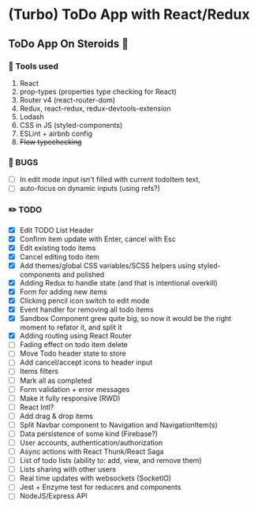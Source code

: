 # (Turbo) ToDo App with React/Redux

## ToDo App On Steroids :syringe:

### :wrench: Tools used

1. React
2. prop-types (properties type checking for React)
3. Router v4 (react-router-dom)
4. Redux, react-redux, redux-devtools-extension
5. Lodash
6. CSS in JS (styled-components)
7. ESLint + airbnb config
8. ~~Flow typechecking~~

### :bug: BUGS

* [ ] In edit mode input isn't filled with current todoItem text,
* [ ] auto-focus on dynamic inputs (using refs?)

### :pencil2: TODO

* [x] Edit TODO List Header
* [x] Confirm item update with Enter, cancel with Esc
* [x] Edit existing todo items
* [x] Cancel editing todo item
* [x] Add themes/global CSS variables/SCSS helpers using styled-components and polished
* [x] Adding Redux to handle state (and that is intentional overkill)
* [x] Form for adding new items
* [x] Clicking pencil icon switch to edit mode
* [x] Event handler for removing all todo items
* [x] Sandbox Component grew quite big, so now it would be the right moment to refator it, and split it
* [x] Adding routing using React Router
* [ ] Fading effect on todo item delete
* [ ] Move Todo header state to store
* [ ] Add cancel/accept icons to header input
* [ ] Items filters
* [ ] Mark all as completed
* [ ] Form validation + error messages
* [ ] Make it fully responsive (RWD)
* [ ] React Intl?
* [ ] Add drag & drop items
* [ ] Split Navbar component to Navigation and NavigationItem(s)
* [ ] Data persistence of some kind (Firebase?)
* [ ] User accounts, authentication/authorization
* [ ] Async actions with React Thunk/React Saga
* [ ] List of todo lists (ability to: add, view, and remove them)
* [ ] Lists sharing with other users
* [ ] Real time updates with websockets (SocketIO)
* [ ] Jest + Enzyme test for reducers and components
* [ ] NodeJS/Express API
